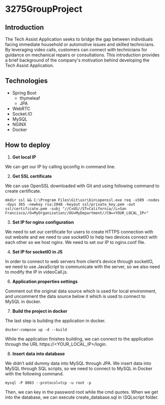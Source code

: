 # 3275GroupProject
## Introduction
The Tech Assist Application seeks to bridge the gap between individuals facing immediate household or automotive issues and skilled technicians. By leveraging video calls, customers can connect with technicians for guidance on mechanical repairs or consultations. This introduction provides a brief background of the company's motivation behind developing the Tech Assist Application.
## Technologies
- Spring Boot
  - thymeleaf
  - JPA
- WebRTC
- Socket.IO
- MySQL
- NGINX
- Docker

## How to deploy
1) **Get local IP**

We can get our IP by calling ipconfig in command line.

2) **Get SSL certificate**

We can use OpenSSL downloaded with Git and using following command to create certificate.

`mkdir ssl && C:\Program Files\Git\usr\bin\openssl.exe req -x509 -nodes -days 365 -newkey rsa:2048 -keyout ssl/private_key.pem -out ssl/certificate.pem -subj "//C=US//ST=California//L=San Francisco//O=MyOrganization//OU=MyDepartment//CN=<YOUR_LOCAL_IP>"`

3)	**Set IP for nginx configuration**

We need to set our certificate for users to create HTTPS connection with out website and we need to use socketIO to help two devices connect with each other so we host nginx.
We need to set our IP to nginx.conf file.
 
4)	**Set IP for socketIO in JS**
   
In order to connect to web servers from client’s device through socketIO, we need to use JavaScript to communicate with the server, so we also need to modify the IP in videoCall.js.
 
6)	**Application properties settings**
   
Comment out the original data source which is used for local environment, and uncomment the data source below it which is used to connect to MySQL in docker.
 
7)	**Build the project in docker**

The last step is building the application in docker.

`docker-compose up -d --build`

While the application finishes building, we can connect to the application through the URL https://<YOUR_LOCAL_IP>/login.

8)	**Insert data into database**

We didn’t add dummy data into MySQL through JPA. We insert data into MySQL through SQL scripts, so we need to connect to MySQL in Docker with the following command.

`mysql -P 8083 --protocol=tcp -u root -p`

Then, we can key in the password root while the cmd quotes. When we get into the database, we can execute create_database.sql in \SQLscript folder.
